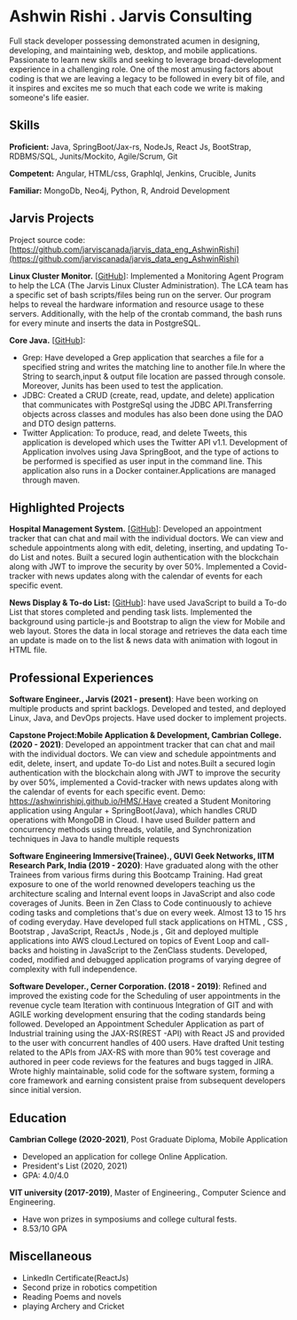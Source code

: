 # Ashwin Rishi . Jarvis Consulting

Full stack developer possessing demonstrated acumen in designing, developing, and maintaining web, desktop, and mobile applications. Passionate to learn new skills and seeking to leverage broad-development experience in a challenging role. One of the most amusing factors about coding is that we are leaving a legacy to be followed in every bit of file, and it inspires and excites me so much that each code we write is making someone's life easier.

## Skills

**Proficient:** Java, SpringBoot/Jax-rs, NodeJs, React Js, BootStrap, RDBMS/SQL, Junits/Mockito, Agile/Scrum, Git

**Competent:** Angular, HTML/css, GraphIql, Jenkins, Crucible, Junits

**Familiar:** MongoDb, Neo4j, Python, R, Android Development

## Jarvis Projects

Project source code: [https://github.com/jarviscanada/jarvis_data_eng_AshwinRishi](https://github.com/jarviscanada/jarvis_data_eng_AshwinRishi)


**Linux Cluster Monitor.** [[GitHub](https://github.com/jarviscanada/jarvis_data_eng_AshwinRishi/tree/master/linux_sql)]: Implemented a Monitoring Agent Program to help the LCA (The Jarvis Linux Cluster Administration). The LCA team has a specific set of bash scripts/files being run on the server. Our program helps to reveal the hardware information and resource usage to these servers. Additionally, with the help of the crontab command, the bash runs for every minute and inserts the data in PostgreSQL.

**Core Java.** [[GitHub](https://github.com/jarviscanada/jarvis_data_eng_AshwinRishi/tree/master/core_java)]:
      
  - Grep: Have developed a Grep application that searches a file for a specified string and writes the matching line to another file.In where the String to search,input & output file location are passed through console. Moreover, Junits has been used to test the application.
  - JDBC: Created a CRUD (create, read, update, and delete) application that communicates with PostgreSql using the JDBC API.Transferring objects across classes and modules has also been done using the DAO and DTO design patterns.
  - Twitter Application: To produce, read, and delete Tweets, this application is developed which uses the Twitter API v1.1. Development of Application involves using Java SpringBoot, and the type of actions to be performed is specified as user input in the command line. This application also runs in a Docker container.Applications are managed through maven.


## Highlighted Projects
**Hospital Management System.** [[GitHub](https://github.com/ashwinrishipj/HMS)]: Developed an appointment tracker that can chat and mail with the individual doctors. We can view and schedule appointments along with edit, deleting, inserting, and updating To-do List and notes. Built a secured login authentication with the blockchain along with JWT to improve the security by over 50%. Implemented a Covid-tracker with news updates along with the calendar of events for each specific event.

**News Display & To-do List:** [[GitHub](https://github.com/ashwinrishipj/netlify-todo)]: have used JavaScript to build a To-do List that stores completed and pending task lists. Implemented the background using particle-js and Bootstrap to align the view for Mobile and web layout. Stores the data in local storage and retrieves the data each time an update is made on to the list & news data with animation with logout in HTML file.


## Professional Experiences

**Software Engineer., Jarvis (2021 - present)**: Have been working on multiple products and sprint backlogs. Developed and tested, and deployed Linux, Java, and DevOps projects. Have used docker to implement projects.

**Capstone Project:Mobile Application & Development, Cambrian College. (2020 - 2021)**: Developed an appointment tracker that can chat and mail with the individual doctors. We can view and schedule appointments and edit, delete, insert, and update To-do List and notes.Built a secured login authentication with the blockchain along with JWT to improve the security by over 50%, implemented a Covid-tracker with news updates along with the calendar of events for each specific event. Demo: https://ashwinrishipj.github.io/HMS/.Have created a Student Monitoring application using Angular + SpringBoot(Java), which handles CRUD operations with MongoDB in Cloud. I have used Builder pattern and concurrency methods using threads, volatile, and Synchronization techniques in Java to handle multiple requests

**Software Engineering Immersive(Trainee)., GUVI Geek Networks, IITM Research Park, India (2019 - 2020)**: Have graduated along with the other Trainees from various firms during this Bootcamp Training. Had great exposure to one of the world renowned developers teaching us the architecture scaling and Internal event loops in JavaScript and also code coverages of Junits. Been in Zen Class to Code continuously to achieve coding tasks and completions that's due on every week. Almost 13 to 15 hrs of coding everyday. Have developed full stack applications on HTML , CSS , Bootstrap , JavaScript, ReactJs , Node.js , Git and deployed multiple applications into AWS cloud.Lectured on topics of Event Loop and call-backs and hoisting in JavaScript to the ZenClass students. Developed, coded, modified and debugged application programs of varying degree of complexity with full independence.

**Software Developer., Cerner Corporation. (2018 - 2019)**: Refined and improved the existing code for the Scheduling of user appointments in the revenue cycle team Iteration with continuous Integration of GIT and with AGILE working development ensuring that the coding standards being followed. Developed an Appointment Scheduler Application as part of Industrial training using the JAX-RS(REST -API) with React JS and provided to the user with concurrent handles of 400 users. Have drafted Unit testing related to the APIs from JAX-RS with more than 90% test coverage and authored in peer code reviews for the features and bugs tagged in JIRA. Wrote highly maintainable, solid code for the software system, forming a core framework and earning consistent praise from subsequent developers since initial version.


## Education
**Cambrian College (2020-2021)**, Post Graduate Diploma, Mobile Application
- Developed an application for college Online Application.
- President's List (2020, 2021)
- GPA: 4.0/4.0

**VIT university (2017-2019)**, Master of Engineering., Computer Science and Engineering.
- Have won prizes in symposiums and college cultural fests.
- 8.53/10 GPA


## Miscellaneous
- LinkedIn Certificate(ReactJs)
- Second prize in robotics competition
- Reading Poems and novels
- playing Archery and Cricket